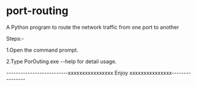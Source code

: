 # port-routing
A Python program to route the network traffic from one port to another


Steps:-

1.Open the command prompt.

2.Type PorOuting.exe --help for detail usage.



--------------------------xxxxxxxxxxxxxxxx  Enjoy  xxxxxxxxxxxxxxx----------------
